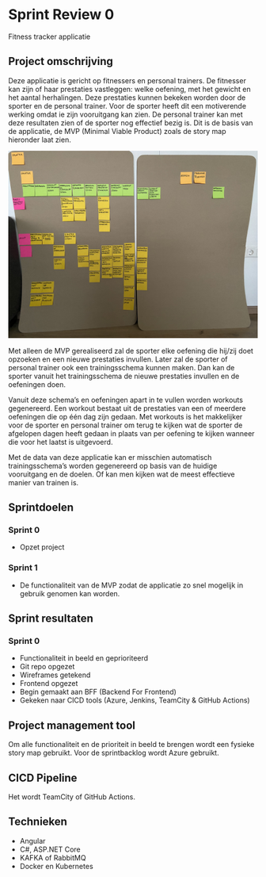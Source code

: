 # Sprint Review 0
Fitness tracker applicatie

## Project omschrijving
Deze applicatie is gericht op fitnessers en personal trainers. De fitnesser kan zijn of haar prestaties vastleggen: welke oefening, met het gewicht en het aantal herhalingen. Deze prestaties kunnen bekeken worden door de sporter en de personal trainer. Voor de sporter heeft dit een motiverende werking omdat ie zijn vooruitgang kan zien. De personal trainer kan met deze resultaten zien of de sporter nog effectief bezig is. Dit is de basis van de applicatie, de MVP (Minimal Viable Product) zoals de story map hieronder laat zien.

![alt text](img/storymap-end-sprint0.jpg "Story map einde sprint 0")

Met alleen de MVP gerealiseerd zal de sporter elke oefening die hij/zij doet opzoeken en een nieuwe prestaties invullen. Later zal de sporter of personal trainer ook een trainingsschema kunnen maken. Dan kan de sporter vanuit het trainingsschema de nieuwe prestaties invullen en de oefeningen doen.


Vanuit deze schema’s en oefeningen apart in te vullen worden workouts gegenereerd. Een workout bestaat uit de prestaties van een of meerdere oefeningen die op één dag zijn gedaan. Met workouts is het makkelijker voor de sporter en personal trainer om terug te kijken wat de sporter de afgelopen dagen heeft gedaan in plaats van per oefening te kijken wanneer die voor het laatst is uitgevoerd.


Met de data van deze applicatie kan er misschien automatisch trainingsschema’s worden gegenereerd op basis van de huidige vooruitgang en de doelen. Of kan men kijken wat de meest effectieve manier van trainen is.

## Sprintdoelen
### Sprint 0
* Opzet project

### Sprint 1
* De functionaliteit van de MVP zodat de applicatie zo snel mogelijk in gebruik genomen kan worden.

## Sprint resultaten
### Sprint 0
* Functionaliteit in beeld en geprioriteerd
* Git repo opgezet
* Wireframes getekend
* Frontend opgezet
* Begin gemaakt aan BFF (Backend For Frontend)
* Gekeken naar CICD tools (Azure, Jenkins, TeamCity & GitHub Actions)

## Project management tool
Om alle functionaliteit en de prioriteit in beeld te brengen wordt een fysieke story map gebruikt. Voor de sprintbacklog wordt Azure gebruikt.

## CICD Pipeline
Het wordt TeamCity of GitHub Actions.

## Technieken
* Angular
* C#, ASP.NET Core
* KAFKA of RabbitMQ
* Docker en Kubernetes